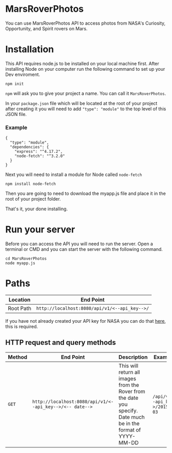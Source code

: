 # MarsRoverPhotos
You can use MarsRoverPhotos API to access photos from NASA's Curiosity, Opportunity, and Spirit rovers on Mars.
# Installation
This API requires node.js to be installed on your local machine first. After installing Node on your computer run the following command to set up your Dev enviroment.
```
npm init
```
`npm` will ask you to give your project a name. You can call it `MarsRoverPhotos`.

In your `package.json` file which will be located at the root of your project after creating it you will need to add `"type": "module"` to the top level of this JSON file.
### Example
```
{
  "type": "module",
  "dependencies": {
    "express": "^4.17.2",
    "node-fetch": "^3.2.0"
  }
}
```
Next you will need to install a module for Node called `node-fetch`
```
npm install node-fetch
```
Then you are going to need to download the myapp.js file and place it in the root of your project folder.

That's it, your done installing.
# Run your server
Before you can access the API you will need to run the server. Open a terminal or CMD and you can start the server with the following command.
```
cd MarsRoverPhotos
node myapp.js
```
# Paths
| Location  | End Point |
| --------  | --------- |
| Root Path | `http://localhost:8080/api/v1/<--api_key-->/` |

If you have not already created your API key for NASA you can do that [here](https://api.nasa.gov/), this is required.
## HTTP request and query methods
| Method  | End Point | Description | Examples |
| ------  | --------- | ----------- | -------- |
| `GET` | `http://localhost:8080/api/v1/<--api_key-->/<-- date-->` | This will return all images from the Rover from the date you specify. Date much be in the format of YYYY-MM-DD | `/api/v1/<--api_key-->/2015-06-03` |

